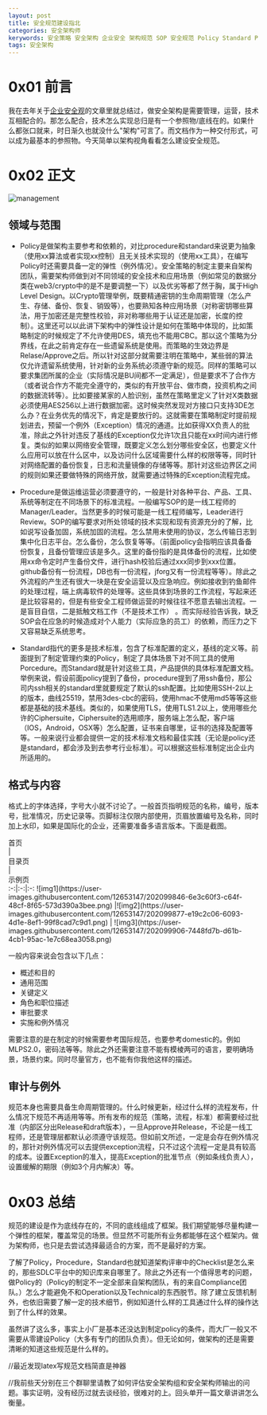 ```yaml
---
layout: post
title: 安全规范建设指北
categories: 安全架构师
kerywords: 安全策略 安全架构 企业安全 架构规范 SOP 安全规范 Policy Standard Procedure
tags: 安全架构
---
```


# 0x01 前言

我在去年关于[企业安全观](https://iami.xyz/MY-Enterprise-Cyber-Security-Architecture/)的文章里就总结过，做安全架构是需要管理，运营，技术互相配合的。那怎么配合，技术怎么实现总归是有一个参照物/底线在的。如果什么都张口就来，时日渐久也就没什么"架构"可言了。而文档作为一种交付形式，可以成为最基本的参照物。今天简单以架构视角看看怎么建设安全规范。

# 0x02 正文

![management](https://user-images.githubusercontent.com/12653147/201935506-1dc5a487-16cd-4ced-a522-22da19b96f22.png)

## 领域与范围

* Policy是做架构主要参考和依赖的，对比procedure和standard来说更为抽象（使用xx算法或者实现xx控制）且无关技术实现的（使用xx工具），在编写Policy时还需要具备一定的弹性（例外情况）。安全策略的制定主要来自架构团队，需要架构师做到对不同领域的安全技术和应用场景（例如常见的数据分类在web3/crypto中的是不是要调整一下）以及优劣等都了然于胸，属于High Level Design。以Crypto管理举例，既要精通密钥的生命周期管理（怎么产生、存储、备份、恢复、销毁等），也要熟知各种应用场景（对称密钥哪些算法，用于加密还是完整性校验，非对称哪些用于认证还是加密，长度的控制）。这里还可以以此讲下架构中的弹性设计是如何在策略中体现的，比如策略制定的时候规定了不允许使用DES，填充也不能用CBC。那以这个策略为分界线，在此之前肯定存在一些遗留系统是使用。而策略的生效边界是Relase/Approve之后。所以针对这部分就需要注明在策略中，某些弱的算法仅允许遗留系统使用，针对新的业务系统必须遵守新的规范。同样的策略可以要求集团所属的企业（实际情况是BU间都不一定满足），但是要求不了合作方（或者说合作方不能完全遵守的，类似的有开放平台、做市商，投资机构之间的数据流转等）。比如要接某家的人脸识别，虽然在策略里定义了针对X类数据必须使用AES256以上进行数据加密。这时候突然发现对方接口只支持3DE怎么办？在业务优先的情况下，肯定是要放行的。这就需要在策略制定时提前规划进去，预留一个例外（Exception）情况的通道。比如获得XX负责人的批准，除此之外针对违反了基线的Exception仅允许1次且只能在xx时间内进行修复。类似的如果以网络安全管理，既要定义怎么划分哪些安全区，也要定义什么应用可以放在什么区中，以及访问什么区域需要什么样的权限等等，同时针对网络配置的备份恢复，日志和流量镜像的存储等等。那针对这些边界区之间的规则如果还要做特殊的网络开放，就需要通过特殊的Exception流程完成。

* Procedure是做运维运营必须要遵守的，一般是针对各种平台、产品、工具、系统等制定在不同场景下的标准流程。一般编写SOP的是一线工程师的Manager/Leader。当然更多的时候可能是一线工程师编写，Leader进行Review。SOP的编写要求对所处领域的技术实现和现有资源充分的了解，比如说写设备加固，系统加固的流程。怎么禁用未使用的协议，怎么传输日志到集中化日志平台。怎么备份，怎么恢复等等。（前面policy会指明应该具备备份恢复，且备份管理应该是多久。这里的备份指的是具体备份的流程，比如使用xx命令定时产生备份文件，进行hash校验后通过xxx同步到xxx位置。github备份有一份流程，DB也有一份流程，jforg又有一份流程等等）。除此之外流程的产生还有很大一块是在安全运营以及应急响应。例如接收到钓鱼邮件的处理过程，端上病毒软件的处理等。这些具体到场景的工作流程，写起来还是比较容易的，但是有些安全工程师做运营的时候往往不愿意去输出流程。一是盲目自信，二是抵触文档工作（不是技术工作） 。而实际经验告诉我，缺乏SOP会在应急的时候造成对个人能力（实际应急的员工）的依赖，而压力之下又容易缺乏系统思考。


* Standard指代的更多是技术标准，包含了标准配置的定义，基线的定义等。前面提到了制定管理约束的Policy，制定了具体场景下对不同工具的使用Porcedure。而Standard就是针对这些工具，产品提供的具体标准配置文档。举例来说，假设前面policy提到了备份，procedure提到了用ssh备份，那公司内ssh相关的standard里就要规定了默认的ssh配置。比如使用SSH-2以上的版本，曲线25519，禁用3des-cbc的密码，使用hmac不使用md5等等这些都是基础的技术基线。类似的，如果使用TLS，使用TLS1.2以上，使用哪些允许的Ciphersuite，Ciphersuite的选用顺序，服务端上怎么配，客户端（IOS，Android，OSX等）怎么配置，证书来自哪里，证书的选择及配置等等。一般来说行业都会提供一定的技术标准文档和最佳实践（无论是policy还是standard，都会涉及到去参考行业标准）。可以根据这些标准制定出企业内所适用的。

## 格式与内容

格式上的字体选择，字号大小就不讨论了。一般首页指明规范的名称，编号，版本号，批准情况，历史记录等。页脚标注仅限内部使用，页眉放置编号及名称，同时加上水印，如果是国际化的企业，还需要准备多语言版本。下面是截图。

<div style="width:60px">首页</div>|<div style="width:60px">目录页</div>|<div style="width:60px">示例页</div>
:-:|:-:|:-:
![img1](https://user-images.githubusercontent.com/12653147/202099846-6e3c60f3-c64f-48cf-8f65-573d390a3bee.png) |![img2](https://user-images.githubusercontent.com/12653147/202099877-e19c2c06-6093-4d1e-8ef1-99f8cad7c9d1.png) | ![img3](https://user-images.githubusercontent.com/12653147/202099906-7448fd7b-d61b-4cb1-95ac-1e7c68ea3058.png)


一般内容来说会包含以下几点：
* 概述和目的
* 通用范围
* 关键定义
* 角色和职位描述
* 审批要求
* 实施和例外情况

需要注意的是在制定的时候需要参考国际规范，也要参考domestic的。例如MLPS2.0，密码法等等。除此之外还需要注意不能有模棱两可的语言，要明确场景，场景约束。同时尽量官方，也不能有你我他这样的描述。

## 审计与例外

规范本身也需要具备生命周期管理的。什么时候更新，经过什么样的流程发布，什么情况下规范不再适用等等。所有发布的规范（策略，流程，标准）都需要经过批准（内部区分出Release和draft版本），一旦Approve并Release，不论是一线工程师，还是管理层都默认必须遵守该规范。但如前文所述，一定是会存在例外情况的，那针对例外情况可以去提供exception流程，只不过这个流程一定是具有较高的成本。设置Exception的准入，提高Exception的批准节点（例如条线负责人），设置缓解的期限（例如3个月内解决）等。

# 0x03 总结

规范的建设是作为底线存在的，不同的底线组成了框架。我们期望能够尽量构建一个弹性的框架，覆盖常见的场景。但显然不可能所有业务都能够在这个框架内。做为架构师，也只是去尝试选择最适合的方案，而不是最好的方案。

了解了Policy，Procedure，Standard也就知道架构评审中的Checklist是怎么来的，那些SDLC平台中的知识库来自哪里了。除此之外还有一个值得思考的问题，做Policy的（Policy的制定不一定全部来自架构团队，有的来自Compliance团队。）怎么才能避免不和Operation以及Technical的东西脱节。除了建立反馈机制外，也依旧需要了解一定的技术细节，例如知道什么样的工具通过什么样的操作达到了什么样的效果。

虽然讲了这么多，事实上小厂是基本还没达到制定policy的条件，而大厂一般又不需要从零建设Policy（大多有专门的团队负责）。但无论如何，做架构的还是需要清晰的知道这些规范是什么样的。

//最近发现latex写规范文档简直是神器

//我前些天分别在三个群聊里请教了如何评估安全架构组和安全架构师输出的问题。事实证明，没有经历过就去谈经验，很难对的上。回头单开一篇文章讲讲怎么衡量。